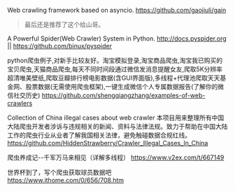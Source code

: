
Web crawling framework based on asyncio. https://github.com/gaojiuli/gain
> 最后还是推荐了这个给山哥。

A Powerful Spider(Web Crawler) System in Python. http://docs.pyspider.org || https://github.com/binux/pyspider

python爬虫例子,对新手比较友好。淘宝模拟登录,淘宝商品爬虫,淘宝我已购买的宝贝爬虫,天猫商品爬虫,每天不同时间段通过微信发消息提醒女友,爬取5K分辨率超清唯美壁纸,爬取豆瓣排行榜电影数据(含GUI界面版),多线程+代理池爬取天天基金网、股票数据(无需使用爬虫框架),一键生成微信个人专属数据报告(了解你的微信社交历史) https://github.com/shengqiangzhang/examples-of-web-crawlers

Collection of China illegal cases about web crawler 本项目用来整理所有中国大陆爬虫开发者涉诉与违规相关的新闻、资料与法律法规。致力于帮助在中国大陆工作的爬虫行业从业者了解我国相关法律，避免触碰数据合规红线。 https://github.com/HiddenStrawberry/Crawler_Illegal_Cases_In_China

爬虫养成记--千军万马来相见（详解多线程） https://www.v2ex.com/t/667149

世界杯到了，写个爬虫获取球员数据吧 https://www.ithome.com/0/656/708.htm
